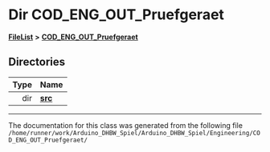 

# Dir COD\_ENG\_OUT\_Pruefgeraet



[**FileList**](files.md) **>** [**COD\_ENG\_OUT\_Pruefgeraet**](dir_a5ee031e87d12abe48a2fc4670eea239.md)














## Directories

| Type | Name |
| ---: | :--- |
| dir | [**src**](dir_6fb120e1e93f6ff794cb9ba09d32e262.md) <br> |

























































------------------------------
The documentation for this class was generated from the following file `/home/runner/work/Arduino_DHBW_Spiel/Arduino_DHBW_Spiel/Engineering/COD_ENG_OUT_Pruefgeraet/`

